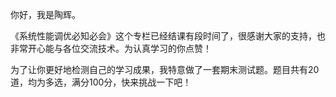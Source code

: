 <p>你好，我是陶辉。</p><p>《系统性能调优必知必会》这个专栏已经结课有段时间了，很感谢大家的支持，也非常开心能与各位交流技术。为认真学习的你点赞！</p><p>为了让你更好地检测自己的学习成果，我特意做了一套期末测试题。题目共有20道，均为多选，满分100分，快来挑战一下吧！</p><p><a href="http://time.geekbang.org/quiz/intro?act_id=206&exam_id=574"><img src="https://static001.geekbang.org/resource/image/28/a4/28d1be62669b4f3cc01c36466bf811a4.png?wh=1142*201" alt=""></a></p><!-- [[[read_end]]] -->